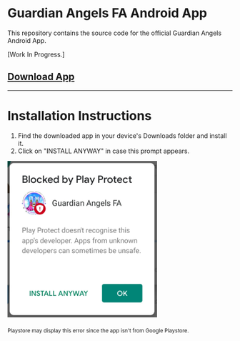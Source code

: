 # Guardian Angels FA Android App

This repository contains the source code for the official Guardian Angels Android App.

[Work In Progress.]

## [Download App](https://github.com/SourabhSNath/Guardian_Angels_FA/raw/master/app/release/app-release.apk)
<hr/>


# Installation Instructions
1. Find the downloaded app in your device's Downloads folder and install it.
2. Click on "INSTALL ANYWAY" in case this prompt appears.
<img src="https://github.com/SourabhSNath/Guardian_Angels_FA/blob/master/screenshots/instruction1.jpg" height="350" />

<sub>Playstore may display this error since the app isn't from Google Playstore.<sub/>

